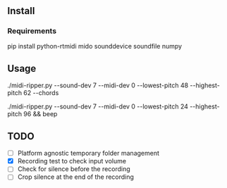 #

## Install

### Requirements

pip install python-rtmidi mido sounddevice soundfile numpy

## Usage

./midi-ripper.py --sound-dev 7 --midi-dev 0 --lowest-pitch 48 --highest-pitch 62 --chords

./midi-ripper.py --sound-dev 7 --midi-dev 0 --lowest-pitch 24 --highest-pitch 96 && beep

## TODO

- [ ] Platform agnostic temporary folder management
- [x] Recording test to check input volume
- [ ] Check for silence before the recording
- [ ] Crop silence at the end of the recording
